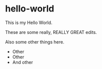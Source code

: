 # hello-world
This is my Hello World.

These are some really, REALLY GREAT edits.

Also some other things here.

* Other
* Other
* And other
